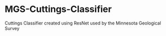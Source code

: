 # MGS-Cuttings-Classifier
Cuttings Classifier created using ResNet used by the Minnesota Geological Survey
